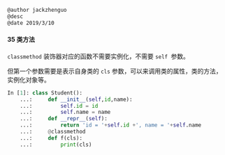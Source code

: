 ```markdown
@author jackzhenguo
@desc 
@date 2019/3/10
```

#### 35 类方法　

`classmethod` 装饰器对应的函数不需要实例化，不需要 `self `参数。

但第一个参数需要是表示自身类的 `cls` 参数，可以来调用类的属性，类的方法，实例化对象等。

```python
In [1]: class Student():
    ...:     def __init__(self,id,name):
    ...:         self.id = id
    ...:         self.name = name
    ...:     def __repr__(self):
    ...:         return 'id = '+self.id +', name = '+self.name
    ...:     @classmethod
    ...:     def f(cls):
    ...:         print(cls)
```